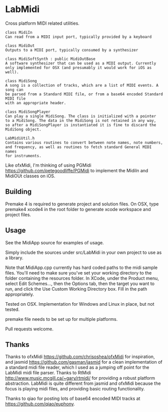 LabMidi
=======

Cross platform MIDI related utilities.

    class MidiIn
    Can read from a MIDI input port, typically provided by a keyboard
    
    class MidiOut
    Outputs to a MIDI port, typically consumed by a synthesizer
    
    class MidiSoftSynth : public MidiOutBase
    A software synthesizer that can be used as a MIDI output. Currently
    only implemented for OSX (and presumably it would work for iOS as well).
    
    class MidiSong
    A song is a collection of tracks, which are a list of MIDI events. A song can
    be parsed from a Standard MIDI file, or from a base64 encoded Standard MIDI file
    with an appropriate header.
    
    class MidiSongPlayer
    Can play a single MidiSong. The class is initialized with a pointer
    to a MidiSong. The data in the MidiSong is not retained in any way,
    so after a MidiSongPlayer is instantiated it is fine to discard the
    MidiSong object.
    
    LabMidiUtil.h
    Contains various routines to convert between note names, note numbers,
    and frequency, as well as routines to fetch standard General MIDI names
    for instruments.
    
Like ofxMidi, I'm thinking of using PGMidi <https://github.com/petegoodliffe/PGMidi> to implement the MidiIn and MidiOUt classes on iOS.

Building
--------
Premake 4 is required to generate project and solution files.
On OSX, type 
    premake4 xcode4
in the root folder to generate xcode workspace and project files.

Usage
-----
See the MidiApp source for examples of usage. 

Simply include the sources under src/LabMidi in your own project to use as a library.

Note that MidiApp.cpp currently has hard coded paths to the midi sample files. 
You'll need to make sure you've set your working directory to the folder containing the resources folder. In XCode, under the Product menu, select Edit Schemes..., then the Options tab, then the target you want to run, and click the Use Custom Working Directory box. Fill in the path appropriately.

Tested on OSX. Implementation for Windows and Linux in place, but not tested. 

premake file needs to be set up for multiple platforms. 

Pull requests welcome.

Thanks
------
Thanks to ofxMidi <https://github.com/chrisoshea/ofxMidi> for inspiration, and jasmid <https://github.com/gasman/jasmid> for a clean implementation of a standard midi file reader, which I
used as a jumping off point for the LabMidi midi file parser. Thanks to RtMidi <http://www.music.mcgill.ca/~gary/rtmidi/> for providing a robust platform abstraction.
LabMidi is quite different from jasmid and ofxMidi because the focus is playing midi files, and providing basic routing functionality.

Thanks to qiao for posting lots of base64 encoded MIDI tracks at <https://github.com/qiao/euphony>.
